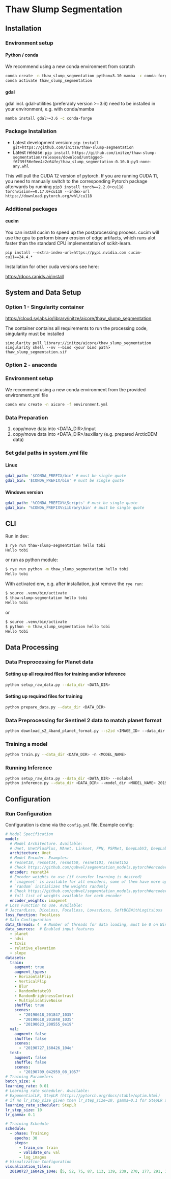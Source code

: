 # Thaw Slump Segmentation

## Installation

### Environment setup

#### Python / conda

We recommend using a new conda environment from scratch

```bash
conda create -n thaw_slump_segmentation python=3.10 mamba -c conda-forge
conda activate thaw_slump_segmentation
```

#### gdal

gdal incl. gdal-utilities (preferably version >=3.6) need to be installed in your environment, e.g. with conda/mamba

```bash
mamba install gdal>=3.6 -c conda-forge
```

### Package Installation

* Latest development version: `pip install git+https://github.com/initze/thaw-slump-segmentation`
* Latest release: `pip install https://github.com/initze/thaw-slump-segmentation/releases/download/untagged-f6739f56e0ee4c2c64fe/thaw_slump_segmentation-0.10.0-py3-none-any.whl`

This will pull the CUDA 12 version of pytorch. If you are running CUDA 11, you need to manually switch to the corresponding Pytorch package afterwards by running `pip3 install torch==2.2.0+cu118 torchvision==0.17.0+cu118 --index-url https://download.pytorch.org/whl/cu118`

### Additional packages

#### cucim

You can install cucim to speed up the postprocessing process. cucim will use the gpu to perform binary erosion of edge artifacts, which runs alot faster than the standard CPU implementation of scikit-learn.

`pip install --extra-index-url=https://pypi.nvidia.com cucim-cu11==24.4.*`

Installation for other cuda versions see here:

<https://docs.rapids.ai/install>

## System and Data Setup

### Option 1 - Singularity container

<https://cloud.sylabs.io/library/initze/aicore/thaw_slump_segmentation>

The container contains all requirements to run the processing code, singularity must be installed

```
singularity pull library://initze/aicore/thaw_slump_segmentation
singularity shell --nv --bind <your bind path> thaw_slump_segmentation.sif
```

### Option 2 - anaconda

### Environment setup

We recommend using a new conda environment from the provided environment.yml file

```bash
conda env create -n aicore -f environment.yml
```

### Data Preparation

1. copy/move data into <DATA_DIR>/input
2. copy/move data into <DATA_DIR>/auxiliary (e.g. prepared ArcticDEM data)

### Set gdal paths in system.yml file

#### Linux

```yaml
gdal_path: '$CONDA_PREFIX/bin' # must be single quote
gdal_bin: '$CONDA_PREFIX/bin' # must be single quote
```

#### Windows version

```yaml
gdal_path: '%CONDA_PREFIX%\Scripts' # must be single quote
gdal_bin: '%CONDA_PREFIX%\Library\bin' # must be single quote
```

## CLI

Run in dev:

```sh
$ rye run thaw-slump-segmentation hello tobi
Hello tobi
```

or run as python module:

```sh
$ rye run python -m thaw_slump_segmentation hello tobi
Hello tobi
```

With activated env, e.g. after installation, just remove the `rye run`:

```sh
$ source .venv/bin/activate
$ thaw-slump-segmentation hello tobi
Hello tobi
```

or

```sh
$ source .venv/bin/activate
$ python -m thaw_slump_segmentation hello tobi
Hello tobi
```

## Data Processing

### Data Preprocessing for Planet data

#### Setting up all required files for training and/or inference

```bash
python setup_raw_data.py --data_dir <DATA_DIR>
```

#### Setting up required files for training

```bash
python prepare_data.py --data_dir <DATA_DIR>
```

### Data Preprocessing for Sentinel 2 data to match planet format

```bash
python download_s2_4band_planet_format.py --s2id <IMAGE_ID> --data_dir <DATA_DIR>
```

### Training a model

```bash
python train.py --data_dir <DATA_DIR> -n <MODEL_NAME>
```

### Running Inference

```bash
python setup_raw_data.py --data_dir <DATA_DIR> --nolabel
python inference.py --data_dir <DATA_DIR> --model_dir <MODEL_NAME> 20190727_160426_104e 20190709_042959_08_1057
```

## Configuration

### Run Configuration

Configuration is done via the `config.yml` file. Example config:

```yaml
# Model Specification
model:
  # Model Architecture. Available:
  # Unet, UnetPlusPlus, MAnet, Linknet, FPN, PSPNet, DeepLabV3, DeepLabV3Plus, PAN]
  architecture: Unet
  # Model Encoder. Examples:
  # resnet18, resnet34, resnet50, resnet101, resnet152
  # Check https://github.com/qubvel/segmentation_models.pytorch#encoders for the full list of available encoders
  encoder: resnet34
  # Encoder weights to use (if transfer learning is desired)
  # `imagenet` is available for all encoders, some of them have more options available
  # `random` initializes the weights randomly
  # Check https://github.com/qubvel/segmentation_models.pytorch#encoders for the
  # full list of weights available for each encoder
  encoder_weights: imagenet
# Loss Function to use. Available:
# JaccardLoss, DiceLoss, FocalLoss, LovaszLoss, SoftBCEWithLogitsLoss
loss_function: FocalLoss
# Data Configuration
data_threads: 4  # Number of threads for data loading, must be 0 on Windows
data_sources:  # Enabled input features
  - planet
  - ndvi
  - tcvis
  - relative_elevation
  - slope
datasets:
  train:
    augment: true
    augment_types:
    - HorizontalFlip
    - VerticalFlip
    - Blur
    - RandomRotate90
    - RandomBrightnessContrast
    - MultiplicativeNoise
    shuffle: true
    scenes:
      - "20190618_201847_1035"
      - "20190618_201848_1035"
      - "20190623_200555_0e19"
  val:
    augment: false
    shuffle: false
    scenes:
      - "20190727_160426_104e"
  test:
    augment: false
    shuffle: false
    scenes:
      - "20190709_042959_08_1057"
# Training Parameters
batch_size: 4
learning_rate: 0.01
# Learning rate scheduler. Available:
# ExponentialLR, StepLR (https://pytorch.org/docs/stable/optim.html)
# if no lr_step_size given then lr_step_size=10, gamma=0.1 for StepLR and gamma=0.9 for ExponentialLR
learning_rate_scheduler: StepLR
lr_step_size: 10
lr_gamma: 0.1

# Training Schedule
schedule:
  - phase: Training
    epochs: 30
    steps:
      - train_on: train
      - validate_on: val
      - log_images
# Visualization Configuration
visualization_tiles:
  20190727_160426_104e: [5, 52, 75, 87, 113, 139, 239, 270, 277, 291, 305]

```
